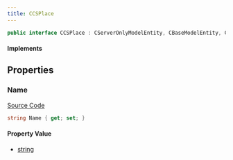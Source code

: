 ```yaml
---
title: CCSPlace
---
```


```csharp
public interface CCSPlace : CServerOnlyModelEntity, CBaseModelEntity, CBaseEntity, CEntityInstance, ISchemaClass<CEntityInstance>, ISchemaClass<CBaseEntity>, ISchemaClass<CBaseModelEntity>, ISchemaClass<CServerOnlyModelEntity>, ISchemaClass<CCSPlace>, ISchemaField, ISchemaClass, INativeHandle
```

#### Implements

## Properties

### Name

[Source Code](https://github.com/swiftly-solution/swiftlys2/blob/main/managed/src/SwiftlyS2.Generated/Schemas/Interfaces/CCSPlace.cs#L17)

```csharp
string Name { get; set; }
```

#### Property Value

- [string](https://learn.microsoft.com/dotnet/api/system.string)

